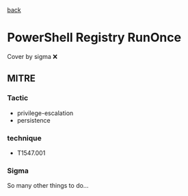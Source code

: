 [back](../index.md)
# PowerShell Registry RunOnce
Cover by sigma :x: 

## MITRE
### Tactic
  - privilege-escalation
  - persistence

### technique
  - T1547.001

### Sigma

 So many other things to do...